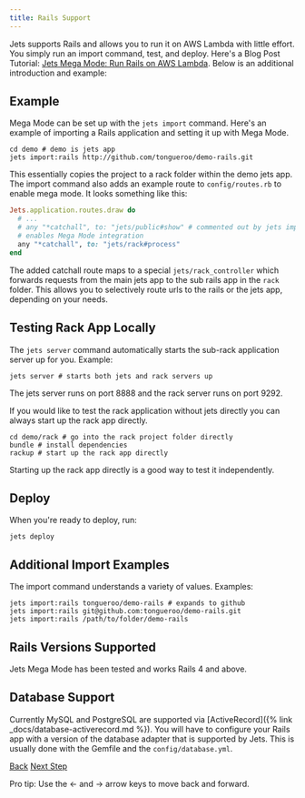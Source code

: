 ```yaml
---
title: Rails Support
---
```


Jets supports Rails and allows you to run it on AWS Lambda with little effort.  You simply run an import command, test, and deploy.  Here's a Blog Post Tutorial: [Jets Mega Mode: Run Rails on AWS Lambda](https://blog.boltops.com/2018/11/03/jets-mega-mode-run-rails-on-aws-lambda).  Below is an additional introduction and example:

## Example

Mega Mode can be set up with the `jets import` command.  Here's an example of importing a Rails application and setting it up with Mega Mode.

    cd demo # demo is jets app
    jets import:rails http://github.com/tongueroo/demo-rails.git

This essentially copies the project to a rack folder within the demo jets app. The import command also adds an example route to `config/routes.rb` to enable mega mode.  It looks something like this:

```ruby
Jets.application.routes.draw do
  # ...
  # any "*catchall", to: "jets/public#show" # commented out by jets import
  # enables Mega Mode integration
  any "*catchall", to: "jets/rack#process"
end
```

The added catchall route maps to a special `jets/rack_controller` which forwards requests from the main jets app to the sub rails app in the `rack` folder.  This allows you to selectively route urls to the rails or the jets app, depending on your needs.

## Testing Rack App Locally

The `jets server` command automatically starts the sub-rack application server up for you.  Example:

    jets server # starts both jets and rack servers up

The jets server runs on port 8888 and the rack server runs on port 9292.

If you would like to test the rack application without jets directly you can always start up the rack app directly.

    cd demo/rack # go into the rack project folder directly
    bundle # install dependencies
    rackup # start up the rack app directly

Starting up the rack app directly is a good way to test it independently.

## Deploy

When you're ready to deploy, run:

    jets deploy

## Additional Import Examples

The import command understands a variety of values. Examples:

    jets import:rails tongueroo/demo-rails # expands to github
    jets import:rails git@github.com:tongueroo/demo-rails.git
    jets import:rails /path/to/folder/demo-rails

## Rails Versions Supported

Jets Mega Mode has been tested and works Rails 4 and above.

## Database Support

Currently MySQL and PostgreSQL are supported via [ActiveRecord]({% link _docs/database-activerecord.md %}).  You will have to configure your Rails app with a version of the database adapter that is supported by Jets.  This is usually done with the Gemfile and the `config/database.yml`.

<a id="prev" class="btn btn-basic" href="{% link _docs/megamode.md %}">Back</a>
<a id="next" class="btn btn-primary" href="{% link _docs/megamode-considerations.md %}">Next Step</a>
<p class="keyboard-tip">Pro tip: Use the <- and -> arrow keys to move back and forward.</p>
